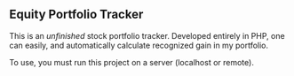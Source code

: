 ## Equity Portfolio Tracker

This is an <em>unfinished</em> stock portfolio tracker. Developed entirely in PHP, one can easily, and automatically calculate recognized gain in my portfolio.

To use, you must run this project on a server (localhost or remote).

